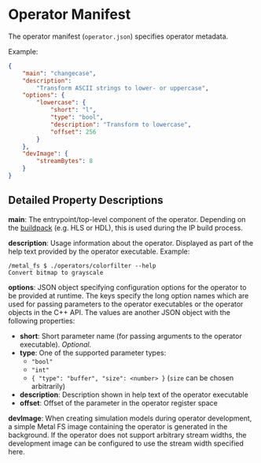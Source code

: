 # Operator Manifest

The operator manifest (`operator.json`) specifies operator metadata.

Example:
```json
{
    "main": "changecase",
    "description": 
        "Transform ASCII strings to lower- or uppercase",
    "options": {
        "lowercase": {
            "short": "l",
            "type": "bool",
            "description": "Transform to lowercase",
            "offset": 256
        }
    },
    "devImage": {
        "streamBytes": 8
    }
}

```

## Detailed Property Descriptions

**main**:
The entrypoint/top-level component of the operator.
Depending on the [buildpack](buildpacks) (e.g. HLS or HDL), this is used during the IP build process.

**description**:
Usage information about the operator. Displayed as part of the help text provided by the operator executable.
Example:
```
/metal_fs $ ./operators/colorfilter --help
Convert bitmap to grayscale
```

**options**:
JSON object specifying configuration options for the operator to be provided at runtime.
The keys specify the long option names which are used for passing parameters to the operator executables or the operator objects in the C++ API.
The values are another JSON object with the following properties:

 - **short**: Short parameter name (for passing arguments to the operator executable). *Optional.*
 - **type**: One of the supported parameter types:
   - `"bool"`
   - `"int"`
   - `{ "type": "buffer", "size": <number> }` (`size` can be chosen arbitrarily)
 - **description**: Description shown in help text of the operator executable
 - **offset**: Offset of the parameter in the operator register space

**devImage**:
When creating simulation models during operator development, a simple Metal FS image containing the operator is generated
in the background.
If the operator does not support arbitrary stream widths, the development image can be configured to use the stream width specified here.
